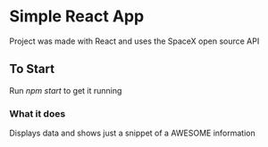 # Simple React App

Project was made with React and uses the SpaceX open source API

## To Start

Run *npm start* to get it running 

### What it does

Displays data and shows just a snippet of a AWESOME information
